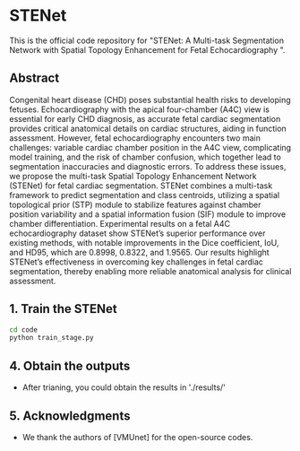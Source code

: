 # STENet

This is the official code repository for "STENet: A Multi-task Segmentation Network with Spatial Topology Enhancement for Fetal Echocardiography
".

## Abstract

Congenital heart disease (CHD) poses substantial health risks to developing fetuses. Echocardiography with the apical four-chamber (A4C) view is essential for early CHD diagnosis, as accurate fetal cardiac segmentation provides critical anatomical details on cardiac structures, aiding in function assessment. However, fetal echocardiography encounters two main challenges: variable cardiac chamber position in the A4C view, complicating model training, and the risk of chamber confusion, which together lead to segmentation inaccuracies and diagnostic errors. To address these issues, we propose the multi-task Spatial Topology Enhancement Network (STENet) for fetal cardiac segmentation. STENet combines a multi-task framework to predict segmentation and class centroids, utilizing a spatial topological prior (STP) module to stabilize features against chamber position variability and a spatial information fusion (SIF) module to improve chamber differentiation. Experimental results on a fetal A4C echocardiography dataset show STENet’s superior performance over existing methods, with notable improvements in the Dice coefficient, IoU, and HD95, which are
0.8998, 0.8322, and 1.9565. Our results highlight STENet’s effectiveness in
overcoming key challenges in fetal cardiac segmentation, thereby enabling more
reliable anatomical analysis for clinical assessment.

## 1. Train the STENet

```bash
cd code
python train_stage.py
```

## 4. Obtain the outputs

- After trianing, you could obtain the results in './results/'

## 5. Acknowledgments

- We thank the authors of [VMUnet] for the open-source codes.
